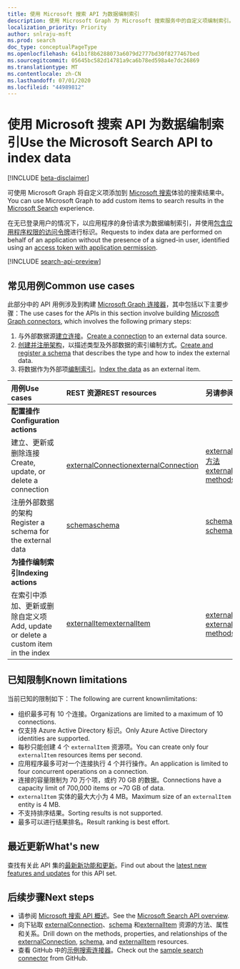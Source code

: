```yaml
---
title: 使用 Microsoft 搜索 API 为数据编制索引
description: 使用 Microsoft Graph 为 Microsoft 搜索服务中的自定义项编制索引。
localization_priority: Priority
author: snlraju-msft
ms.prod: search
doc_type: conceptualPageType
ms.openlocfilehash: 641b1f8b6288073a6079d2777bd30f8277467bed
ms.sourcegitcommit: 05645bc582d14781a9ca6b78ed598a4e7dc26869
ms.translationtype: MT
ms.contentlocale: zh-CN
ms.lasthandoff: 07/01/2020
ms.locfileid: "44989812"
---
```

# <a name="use-the-microsoft-search-api-to-index-data"></a><span data-ttu-id="962f9-103">使用 Microsoft 搜索 API 为数据编制索引</span><span class="sxs-lookup"><span data-stu-id="962f9-103">Use the Microsoft Search API to index data</span></span>

[!INCLUDE [beta-disclaimer](../../includes/beta-disclaimer.md)]

<span data-ttu-id="962f9-104">可使用 Microsoft Graph 将自定义项添加到 [Microsoft 搜索](/microsoftsearch/overview-microsoft-search)体验的搜索结果中。</span><span class="sxs-lookup"><span data-stu-id="962f9-104">You can use Microsoft Graph to add custom items to search results in the [Microsoft Search](/microsoftsearch/overview-microsoft-search) experience.</span></span>

<span data-ttu-id="962f9-105">在无已登录用户的情况下，以应用程序的身份请求为数据编制索引，并使用[包含应用程序权限的访问令牌](/graph/auth-v2-service)进行标识。</span><span class="sxs-lookup"><span data-stu-id="962f9-105">Requests to index data are performed on behalf of an application without the presence of a signed-in user, identified using an [access token with application permission](/graph/auth-v2-service).</span></span>

[!INCLUDE [search-api-preview](../../includes/search-api-preview-signup.md)]

## <a name="common-use-cases"></a><span data-ttu-id="962f9-106">常见用例</span><span class="sxs-lookup"><span data-stu-id="962f9-106">Common use cases</span></span>

<span data-ttu-id="962f9-107">此部分中的 API 用例涉及到构建 [Microsoft Graph 连接器](/microsoftsearch/connectors-overview)，其中包括以下主要步骤：</span><span class="sxs-lookup"><span data-stu-id="962f9-107">The use cases for the APIs in this section involve building [Microsoft Graph connectors](/microsoftsearch/connectors-overview), which involves the following primary steps:</span></span>

1. <span data-ttu-id="962f9-108">与外部数据源[建立连接](../api/external-post-connections.md)。</span><span class="sxs-lookup"><span data-stu-id="962f9-108">[Create a connection](../api/external-post-connections.md) to an external data source.</span></span>
2. <span data-ttu-id="962f9-109">[创建并注册架构](../api/externalconnection-post-schema.md)，以描述类型及外部数据的索引编制方式。</span><span class="sxs-lookup"><span data-stu-id="962f9-109">[Create and register a schema](../api/externalconnection-post-schema.md) that describes the type and how to index the external data.</span></span>
3. <span data-ttu-id="962f9-110">将数据作为外部项[编制索引](../api/externalconnection-put-items.md)。</span><span class="sxs-lookup"><span data-stu-id="962f9-110">[Index the data](../api/externalconnection-put-items.md) as an external item.</span></span>

| <span data-ttu-id="962f9-111">用例</span><span class="sxs-lookup"><span data-stu-id="962f9-111">Use cases</span></span>                                        | <span data-ttu-id="962f9-112">REST 资源</span><span class="sxs-lookup"><span data-stu-id="962f9-112">REST resources</span></span>                              | <span data-ttu-id="962f9-113">另请参阅</span><span class="sxs-lookup"><span data-stu-id="962f9-113">See also</span></span> |
|:-------------------------------------------------|:--------------------------------------------|:--|
| <span data-ttu-id="962f9-114">**配置操作**</span><span class="sxs-lookup"><span data-stu-id="962f9-114">**Configuration actions**</span></span>                        |                                             |   |
| <span data-ttu-id="962f9-115">建立、更新或删除连接</span><span class="sxs-lookup"><span data-stu-id="962f9-115">Create, update, or delete a connection</span></span>           | [<span data-ttu-id="962f9-116">externalConnection</span><span class="sxs-lookup"><span data-stu-id="962f9-116">externalConnection</span></span>](externalconnection.md) | [<span data-ttu-id="962f9-117">externalConnection 方法</span><span class="sxs-lookup"><span data-stu-id="962f9-117">externalConnection methods</span></span>](externalconnection.md#methods) |
| <span data-ttu-id="962f9-118">注册外部数据的架构</span><span class="sxs-lookup"><span data-stu-id="962f9-118">Register a schema for the external data</span></span>          | [<span data-ttu-id="962f9-119">schema</span><span class="sxs-lookup"><span data-stu-id="962f9-119">schema</span></span>](schema.md)                         | [<span data-ttu-id="962f9-120">schema 方法</span><span class="sxs-lookup"><span data-stu-id="962f9-120">schema methods</span></span>](schema.md#methods) |
| <span data-ttu-id="962f9-121">**为操作编制索引**</span><span class="sxs-lookup"><span data-stu-id="962f9-121">**Indexing actions**</span></span>                             |                                             |   |
| <span data-ttu-id="962f9-122">在索引中添加、更新或删除自定义项</span><span class="sxs-lookup"><span data-stu-id="962f9-122">Add, update or delete a custom item in the index</span></span> | [<span data-ttu-id="962f9-123">externalItem</span><span class="sxs-lookup"><span data-stu-id="962f9-123">externalItem</span></span>](externalitem.md)             | [<span data-ttu-id="962f9-124">externalItem 方法</span><span class="sxs-lookup"><span data-stu-id="962f9-124">externalItem methods</span></span>](externalItem.md#methods) |

## <a name="known-limitations"></a><span data-ttu-id="962f9-125">已知限制</span><span class="sxs-lookup"><span data-stu-id="962f9-125">Known limitations</span></span>

<span data-ttu-id="962f9-126">当前已知的限制如下：</span><span class="sxs-lookup"><span data-stu-id="962f9-126">The following are current knownlimitations:</span></span>

- <span data-ttu-id="962f9-127">组织最多可有 10 个连接。</span><span class="sxs-lookup"><span data-stu-id="962f9-127">Organizations are limited to a maximum of 10 connections.</span></span>
- <span data-ttu-id="962f9-128">仅支持 Azure Active Directory 标识。</span><span class="sxs-lookup"><span data-stu-id="962f9-128">Only Azure Active Directory identities are supported.</span></span>
- <span data-ttu-id="962f9-129">每秒只能创建 4 个 `externalItem` 资源项。</span><span class="sxs-lookup"><span data-stu-id="962f9-129">You can create only four `externalItem` resources items per second.</span></span>
- <span data-ttu-id="962f9-130">应用程序最多可对一个连接执行 4 个并行操作。</span><span class="sxs-lookup"><span data-stu-id="962f9-130">An application is limited to four concurrent operations on a connection.</span></span>
- <span data-ttu-id="962f9-131">连接的容量限制为 70 万个项，或约 70 GB 的数据。</span><span class="sxs-lookup"><span data-stu-id="962f9-131">Connections have a capacity limit of 700,000 items or ~70 GB of data.</span></span>
- <span data-ttu-id="962f9-132">`externalItem` 实体的最大大小为 4 MB。</span><span class="sxs-lookup"><span data-stu-id="962f9-132">Maximum size of an `externalItem` entity is 4 MB.</span></span>
- <span data-ttu-id="962f9-133">不支持排序结果。</span><span class="sxs-lookup"><span data-stu-id="962f9-133">Sorting results is not supported.</span></span>
- <span data-ttu-id="962f9-134">最多可以进行结果排名。</span><span class="sxs-lookup"><span data-stu-id="962f9-134">Result ranking is best effort.</span></span>

## <a name="whats-new"></a><span data-ttu-id="962f9-135">最近更新</span><span class="sxs-lookup"><span data-stu-id="962f9-135">What's new</span></span>
<span data-ttu-id="962f9-136">查找有关此 API 集的[最新新功能和更新](/graph/whats-new-overview)。</span><span class="sxs-lookup"><span data-stu-id="962f9-136">Find out about the [latest new features and updates](/graph/whats-new-overview) for this API set.</span></span>

## <a name="next-steps"></a><span data-ttu-id="962f9-137">后续步骤</span><span class="sxs-lookup"><span data-stu-id="962f9-137">Next steps</span></span>

- <span data-ttu-id="962f9-138">请参阅 [Microsoft 搜索 API 概述](/graph/search-concept-overview)。</span><span class="sxs-lookup"><span data-stu-id="962f9-138">See the [Microsoft Search API overview](/graph/search-concept-overview).</span></span>
- <span data-ttu-id="962f9-139">向下钻取 [externalConnection](externalconnection.md)、[schema](schema.md) 和[externalItem](externalitem.md) 资源的方法、属性和关系。</span><span class="sxs-lookup"><span data-stu-id="962f9-139">Drill down on the methods, properties, and relationships of the [externalConnection](externalconnection.md), [schema](schema.md), and [externalItem](externalitem.md) resources.</span></span>
- <span data-ttu-id="962f9-140">查看 GitHub 中的[示例搜索连接器](https://github.com/microsoftgraph/msgraph-search-connector-sample)。</span><span class="sxs-lookup"><span data-stu-id="962f9-140">Check out the [sample search connector](https://github.com/microsoftgraph/msgraph-search-connector-sample) from GitHub.</span></span>
